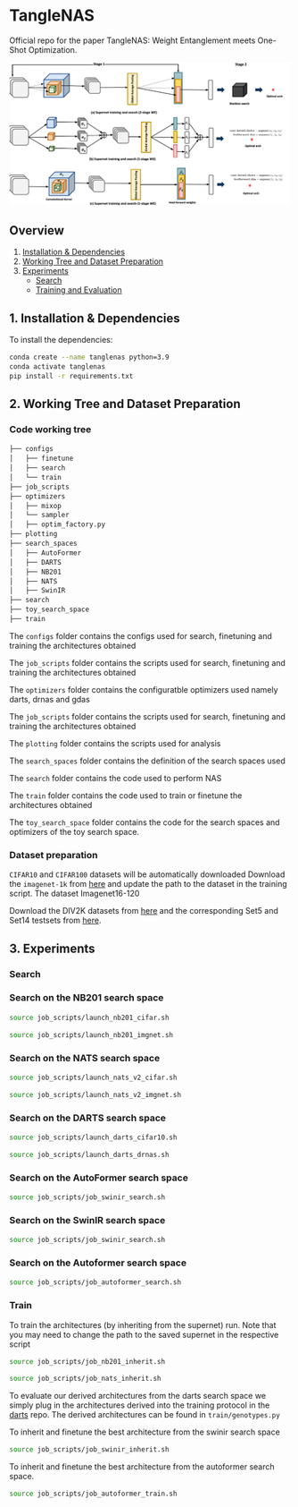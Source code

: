 # TangleNAS
Official repo for the paper TangleNAS: Weight Entanglement meets One-Shot Optimization.

![title](figures/overview.png)
## Overview
1. [Installation & Dependencies](#Dependencies)
2. [Working Tree and Dataset Preparation](#dataset)
3. [Experiments](#experiments)
    - [Search](#search)
    - [Training and Evaluation](#train)


## 1. Installation & Dependencies<a name="Dependencies"></a>


To install the dependencies:
```bash
conda create --name tanglenas python=3.9
conda activate tanglenas
pip install -r requirements.txt
```

## 2. Working Tree and Dataset Preparation <a name="dataset"></a>
### Code working tree
```bash
├── configs
│   ├── finetune
│   ├── search
│   └── train
├── job_scripts
├── optimizers
│   ├── mixop
│   └── sampler
│   ├── optim_factory.py
├── plotting
├── search_spaces
│   ├── AutoFormer
│   ├── DARTS
│   ├── NB201
│   ├── NATS
│   ├── SwinIR
├── search
├── toy_search_space
├── train
```

The ```configs``` folder contains the configs used for search, finetuning and training the architectures obtained

The ```job_scripts``` folder contains the scripts used for search, finetuning and training the architectures obtained

The ```optimizers``` folder contains the configuratble optimizers used namely darts, drnas and gdas

The ```job_scripts``` folder contains the scripts used for search, finetuning and training the architectures obtained

The ```plotting``` folder contains the scripts used for analysis

The ```search_spaces``` folder contains the definition of the search spaces used

The ```search``` folder contains the code used to perform NAS

The ```train``` folder contains the code used to train or finetune the architectures obtained

The ```toy_search_space``` folder contains the code for the search spaces and optimizers of the toy search space.

### Dataset preparation

```CIFAR10``` and ```CIFAR100``` datasets will be automatically downloaded
Download the ```imagenet-1k``` from [here](https://www.image-net.org/download.php) and update the path to the dataset in the training script. The dataset Imagenet16-120 

Download the DIV2K datasets from [here](https://data.vision.ee.ethz.ch/cvl/DIV2K/) and the corresponding Set5 and Set14 testsets from [here](https://github.com/XPixelGroup/BasicSR/blob/master/docs/DatasetPreparation.md#Common-Image-SR-Datasets).

## 3. Experiments <a name="experiments"></a>

### Search  <a name="search"></a>
### Search on the NB201 search space
```bash
source job_scripts/launch_nb201_cifar.sh
```

```bash 
source job_scripts/launch_nb201_imgnet.sh
```

### Search on the NATS search space
```bash
source job_scripts/launch_nats_v2_cifar.sh
```

```bash
source job_scripts/launch_nats_v2_imgnet.sh
```

### Search on the DARTS search space

```bash
source job_scripts/launch_darts_cifar10.sh
```

```bash
source job_scripts/launch_darts_drnas.sh
```

### Search on the AutoFormer search space
```bash
source job_scripts/job_swinir_search.sh
```
### Search on the SwinIR search space
```bash
source job_scripts/job_swinir_search.sh
```

### Search on the Autoformer search space
```bash
source job_scripts/job_autoformer_search.sh
```
### Train 
To train the architectures (by inheriting from the supernet) run. Note that you may need to change the path to the saved supernet in the respective script
```bash
source job_scripts/job_nb201_inherit.sh
```
```bash
source job_scripts/job_nats_inherit.sh
```

To evaluate our derived architectures from the darts search space we simply plug in the architectures derived into the training protocol in the [darts](https://github.com/quark0/darts/) repo. The derived architectures can be found in ```train/genotypes.py```

To inherit and finetune the best architecture from the swinir search space
```bash
source job_scripts/job_swinir_inherit.sh
```
To inherit and finetune the best architecture from the autoformer search space.
```bash
source job_scripts/job_autoformer_train.sh
```
